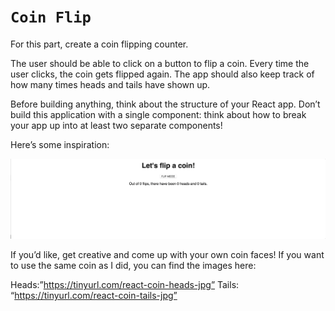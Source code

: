 # **`Coin Flip`**

For this part, create a coin flipping counter.

The user should be able to click on a button to flip a coin. Every time the user clicks, the coin gets flipped again. The app should also keep track of how many times heads and tails have shown up.

Before building anything, think about the structure of your React app. Don’t build this application with a single component: think about how to break your app up into at least two separate components!

Here’s some inspiration:

![](_images/coin.gif)

If you’d like, get creative and come up with your own coin faces! If you want to use the same coin as I did, you can find the images here:

Heads:”https://tinyurl.com/react-coin-heads-jpg” Tails: “https://tinyurl.com/react-coin-tails-jpg”
